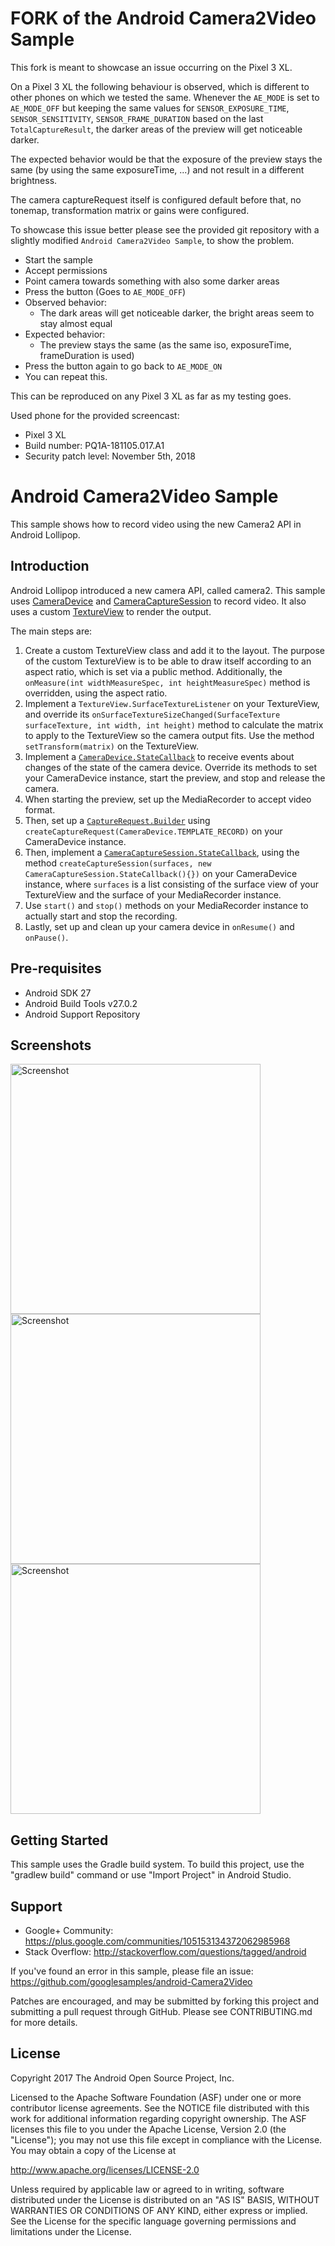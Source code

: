 FORK of the Android Camera2Video Sample
===================================

This fork is meant to showcase an issue occurring on the Pixel 3 XL. 

On a Pixel 3 XL the following behaviour is observed, which is different to other phones on which we tested the same.
Whenever the `AE_MODE` is set to `AE_MODE_OFF` but keeping the same values for `SENSOR_EXPOSURE_TIME`, `SENSOR_SENSITIVITY`, `SENSOR_FRAME_DURATION`
based on the last `TotalCaptureResult`, the darker areas of the preview will get noticeable darker. 

The expected behavior would be that the exposure of the preview stays the same (by using the same exposureTime, ...) and not result in a different brightness. 

The camera captureRequest itself is configured default before that, no tonemap, transformation matrix or gains were configured. 



To showcase this issue better please see the provided git repository with a slightly modified `Android Camera2Video Sample`, to show the problem. 

- Start the sample
- Accept permissions
- Point camera towards something with also some darker areas
- Press the button (Goes to `AE_MODE_OFF`)
- Observed behavior:
  - The dark areas will get noticeable darker, the bright areas seem to stay almost equal
- Expected behavior:
  - The preview stays the same (as the same iso, exposureTime, frameDuration is used)
- Press the button again to go back to `AE_MODE_ON`
- You can repeat this.



This can be reproduced on any Pixel 3 XL as far as my testing goes. 


Used phone for the provided screencast:
- Pixel 3 XL
- Build number: PQ1A-181105.017.A1
- Security patch level: November 5th, 2018




Android Camera2Video Sample
===================================

This sample shows how to record video using the new Camera2 API in Android Lollipop.

Introduction
------------

Android Lollipop introduced a new camera API, called camera2. This sample uses [CameraDevice][1]
and [CameraCaptureSession][2] to record video. It also uses a custom [TextureView][3] to render the output.

The main steps are:

1. Create a custom TextureView class and add it to the layout. The purpose of the custom TextureView is
to be able to draw itself according to an aspect ratio, which is set via a public method. Additionally,
the `onMeasure(int widthMeasureSpec, int heightMeasureSpec)` method is overridden, using the aspect ratio.
2. Implement a `TextureView.SurfaceTextureListener` on your TextureView, and override its
`onSurfaceTextureSizeChanged(SurfaceTexture surfaceTexture, int width, int height)` method to calculate
the matrix to apply to the TextureView so the camera output fits. Use the method `setTransform(matrix)` on
the TextureView.
3. Implement a [`CameraDevice.StateCallback`][4] to receive events about changes of the state of the
camera device. Override its methods to set your CameraDevice instance, start the preview, and stop
and release the camera.
4. When starting the preview, set up the MediaRecorder to accept video format.
5. Then, set up a [`CaptureRequest.Builder`][5] using `createCaptureRequest(CameraDevice.TEMPLATE_RECORD)`
on your CameraDevice instance.
6. Then, implement a [`CameraCaptureSession.StateCallback`][6], using the method
`createCaptureSession(surfaces, new CameraCaptureSession.StateCallback(){})` on your CameraDevice instance,
where `surfaces` is a list consisting of the surface view of your TextureView and the surface of
your MediaRecorder instance.
7. Use `start()` and `stop()` methods on your MediaRecorder instance to actually start and stop the recording.
8. Lastly, set up and clean up your camera device in `onResume()` and `onPause()`.


[1]: https://developer.android.com/reference/android/hardware/camera2/CameraDevice.html
[2]: http://developer.android.com/reference/android/hardware/camera2/CameraCaptureSession.html
[3]: http://developer.android.com/reference/android/view/TextureView.html
[4]: https://developer.android.com/reference/android/hardware/camera2/CameraDevice.StateCallback.html
[5]: http://developer.android.com/reference/android/hardware/camera2/CaptureRequest.Builder.html
[6]: http://developer.android.com/reference/android/hardware/camera2/CameraCaptureSession.StateCallback.html

Pre-requisites
--------------

- Android SDK 27
- Android Build Tools v27.0.2
- Android Support Repository

Screenshots
-------------

<img src="screenshots/1-launch.png" height="400" alt="Screenshot"/> <img src="screenshots/2-record.png" height="400" alt="Screenshot"/> <img src="screenshots/3-save.png" height="400" alt="Screenshot"/> 

Getting Started
---------------

This sample uses the Gradle build system. To build this project, use the
"gradlew build" command or use "Import Project" in Android Studio.

Support
-------

- Google+ Community: https://plus.google.com/communities/105153134372062985968
- Stack Overflow: http://stackoverflow.com/questions/tagged/android

If you've found an error in this sample, please file an issue:
https://github.com/googlesamples/android-Camera2Video

Patches are encouraged, and may be submitted by forking this project and
submitting a pull request through GitHub. Please see CONTRIBUTING.md for more details.

License
-------

Copyright 2017 The Android Open Source Project, Inc.

Licensed to the Apache Software Foundation (ASF) under one or more contributor
license agreements.  See the NOTICE file distributed with this work for
additional information regarding copyright ownership.  The ASF licenses this
file to you under the Apache License, Version 2.0 (the "License"); you may not
use this file except in compliance with the License.  You may obtain a copy of
the License at

http://www.apache.org/licenses/LICENSE-2.0

Unless required by applicable law or agreed to in writing, software
distributed under the License is distributed on an "AS IS" BASIS, WITHOUT
WARRANTIES OR CONDITIONS OF ANY KIND, either express or implied.  See the
License for the specific language governing permissions and limitations under
the License.
